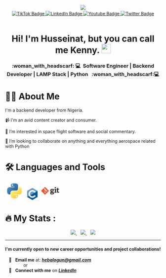<div id="header" align="center">
<img src="https://user-images.githubusercontent.com/100206676/170786540-2b9fc39c-e2cc-42bd-81a5-dd955a9d2aa4.png"![STK-20220527-WA0012]()
 width="175"/>
    <div id="badges">
      <a href="https://www.tiktok.com/@balotofi">
        <img src="https://img.shields.io/badge/TikTok-black?style=for-the-badge&logo=tiktok&logoColor=white" alt="TikTok Badge"/>
      </a>
      <a href="https://www.linkedin.com/in/balotofi">
        <img src="https://img.shields.io/badge/LinkedIn-blue?style=for-the-badge&logo=linkedin&logoColor=white" alt="LinkedIn Badge"/>
      </a>
      <a href="https://www.youtube.com/channel/UCXtv7IBtgJKBd1xiDkFh-cw">
        <img src="https://img.shields.io/badge/YouTube-red?style=for-the-badge&logo=youtube&logoColor=white" alt="Youtube Badge"/>
      </a>
      <a href="https://www.twitter.com/balotofi">
        <img src="https://img.shields.io/badge/Twitter-blue?style=for-the-badge&logo=twitter&logoColor=white" alt="Twitter Badge"/>
      </a>
  <br><img src="https://komarev.com/ghpvc/?username=balotofi&style=flat-square&color=blue" alt=""/>
  <h1>
  Hi! I'm Husseinat, but you can call me Kenny.
  <img src="https://media.giphy.com/media/hvRJCLFzcasrR4ia7z/giphy.gif" width="30px" height="30px2" />
  </h1>
    </div>
</div>


<h3 align='center'>:woman_with_headscarf: 💻&nbsp&nbspSoftware Engineer | Backend Developer | LAMP Stack | Python&nbsp&nbsp :woman_with_headscarf:💻</h3>

# :woman_technologist: About Me

I'm a backend developer from Nigeria.

📹 I'm an avid content creator and consumer.

👀 I’m interested in space flight software and social commentary.

💞️ I’m looking to collaborate on anything and everything aerospace related with Python

# :hammer_and_wrench: Languages and Tools

<div>
  <img src="https://github.com/devicons/devicon/blob/master/icons/python/python-original.svg" title="Python" alt="Python" width="60" height="60"/>&nbsp;
  <img src="https://github.com/devicons/devicon/blob/master/icons/c/c-original.svg" title="C" alt="JavaScript" width="40" height="40"/>&nbsp;
  <img src="https://github.com/devicons/devicon/blob/master/icons/git/git-original-wordmark.svg" title="Git" alt="Git" width="60" height="60"/>
</div>

# :fire: My Stats :

<div align='center'>
  <a href="https://github.com/mmpacker/github-readme-stats">
    <img height=200 src="https://github-readme-stats.vercel.app/api?username=balotofi&theme=vision-friendly-dark&show_icons=true" />
  </a>&nbsp&nbsp
  <a href="https://git.io/streak-stats">
    <img height=200 src="http://github-readme-streak-stats.herokuapp.com?user=balotofi&theme=dark&background=000000" />
  </a>&nbsp&nbsp
  <a href="https://github.com/mmpacker/github-readme-stats">
    <img height=200 src="https://github-readme-stats.vercel.app/api/top-langs/?username=balotofi&theme=vision-friendly-dark" />
  </a>
</div>

<hr/>

<h4>I'm currently open to new career opportunities and project collaborations!</h4>
<div>
  <span>&nbsp&nbsp&nbsp📧&nbsp&nbsp&nbsp<strong>Email me</strong> at: <strong><em><a href='mailto: hebalogun@gmail.com'>hebalogun@gmail.com</a></em></strong></span><br>
  <span>&nbsp&nbsp&nbsp&nbsp&nbsp&nbsp&nbsp&nbsp&nbsp&nbsp&nbsp&nbsp&nbsp&nbsp&nbspor</span><br>
  <span>&nbsp&nbsp&nbsp🔗&nbsp&nbsp&nbsp<strong>Connect with me</strong> on <strong><em><a href='https://www.linkedin.com/in/balotofi/'>LinkedIn</a></em></strong></span>
</div>

<!---
balotofi/balotofi is a ✨ special ✨ repository because its `README.md` (this file) appears on your GitHub profile.
You can click the Preview link to take a look at your changes.
--->
